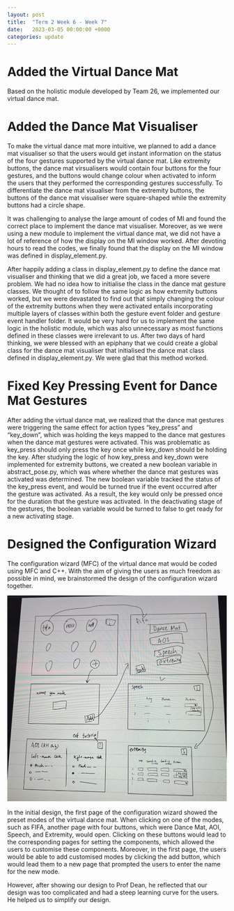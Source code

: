```yaml
---
layout: post
title:  "Term 2 Week 6 - Week 7"
date:   2023-03-05 00:00:00 +0000
categories: update
---
```


# Added the Virtual Dance Mat

Based on the holistic module developed by Team 26, we implemented our virtual dance mat. 

# Added the Dance Mat Visualiser

To make the virtual dance mat more intuitive, we planned to add a dance mat visualiser so that the users would get instant information on the status of the four gestures supported by the virtual dance mat. Like extremity buttons, the dance mat virsualisers would contain four buttons for the four gestures, and the buttons would change colour when activated to inform the users that they performed the corresponding gestures successfully. To differentiate the dance mat visualiser from the extremity buttons, the buttons of the dance mat visualiser were square-shaped while the extremity buttons had a circle shape. 

It was challenging to analyse the large amount of codes of MI and found the correct place to implement the dance mat visualiser. Moreover, as we were using a new module to implement the virtual dance mat, we did not have a lot of reference of how the display on the MI window worked. After devoting hours to read the codes, we finally found that the display on the MI window was defined in display_element.py. 

After happily adding a class in display_element.py to define the dance mat visualiser and thinking that we did a great job, we faced a more severe problem. We had no idea how to initialise the class in the dance mat gesture classes. We thought of to follow the same logic as how extremity buttons worked, but we were devastated to find out that simply changing the colour of the extremity buttons when they were activated entails incorporating multiple layers of classes within both the gesture event folder and gesture event handler folder. It would be very hard for us to implement the same logic in the holistic module, which was also unnecessary as most functions defined in these classes were irrelevant to us. After two days of hard thinking, we were blessed with an epiphany that we could create a global class for the dance mat visualiser that initialised the dance mat class defined in display_element.py. We were glad that this method worked.

# Fixed Key Pressing Event for Dance Mat Gestures

After adding the virtual dance mat, we realized that the dance mat gestures were triggering the same effect for action types “key_press” and “key_down”, which was holding the keys mapped to the dance mat gestures when the dance mat gestures were activated. This was problematic as key_press should only press the key once while key_down should be holding the key. After studying the logic of how key_press and key_down were implemented for extremity buttons, we created a new boolean variable in abstract_pose.py, which was where whether the dance mat gestures was activated was determined. The new boolean variable tracked the status of the key_press event, and would be turned true if the event occurred after the gesture was activated. As a result, the key would only be pressed once for the duration that the gesture was activated. In the deactivating stage of the gestures, the boolean variable would be turned to false to get ready for a new activating stage.

# Designed the Configuration Wizard

The configuration wizard (MFC) of the virtual dance mat would be coded using MFC and C++. With the aim of giving the users as much freedom as possible in mind, we brainstormed the design of the configuration wizard together. 

![](/assets/mfc_sketch.png)

In the initial design, the first page of the configuration wizard showed the preset modes of the virtual dance mat. When clicking on one of the modes, such as FIFA, another page with four buttons, which were Dance Mat, AOI, Speech, and Extremity, would open. Clicking on these buttons would lead to the corresponding pages for setting the components, which allowed the users to customise these components. Moreover, in the first page, the users would be able to add customised modes by clicking the add button, which would lead them to a new page that prompted the users to enter the name for the new mode.

However, after showing our design to Prof Dean, he reflected that our design was too complicated and had a steep learning curve for the users. He helped us to simplify our design.
